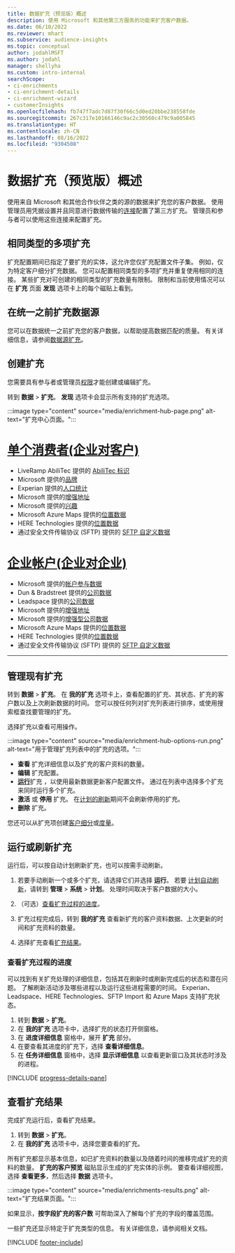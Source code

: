 ```yaml
---
title: 数据扩充（预览版）概述
description: 使用 Microsoft 和其他第三方服务的功能来扩充客户数据。
ms.date: 06/10/2022
ms.reviewer: mhart
ms.subservice: audience-insights
ms.topic: conceptual
author: jodahlMSFT
ms.author: jodahl
manager: shellyha
ms.custom: intro-internal
searchScope:
- ci-enrichments
- ci-enrichment-details
- ci-enrichment-wizard
- customerInsights
ms.openlocfilehash: fb747f7adc7d87f30f66c5d0ed20bbe238558fde
ms.sourcegitcommit: 267c317e10166146c9ac2c30560c479c9a005845
ms.translationtype: HT
ms.contentlocale: zh-CN
ms.lasthandoff: 08/16/2022
ms.locfileid: "9304508"
---
```

# <a name="data-enrichment-preview-overview"></a>数据扩充（预览版）概述

使用来自 Microsoft 和其他合作伙伴之类的源的数据来扩充您的客户数据。 使用管理员用凭据设置并且同意进行数据传输的[连接](connections.md)配置了第三方扩充。 管理员和参与者可以使用这些连接来配置扩充。  

## <a name="multiple-enrichments-of-the-same-type"></a>相同类型的多项扩充

扩充配置期间已指定了要扩充的实体，这允许您仅扩充配置文件子集。 例如，仅为特定客户细分扩充数据。 您可以配置相同类型的多项扩充并重复使用相同的连接。 某些扩充对可创建的相同类型的扩充数量有限制。 限制和当前使用情况可以在 **扩充** 页面 **发现** 选项卡上的每个磁贴上看到。

## <a name="enrich-data-sources-before-unification"></a>在统一之前扩充数据源

您可以在数据统一之前扩充您的客户数据，以帮助提高数据匹配的质量。 有关详细信息，请参阅[数据源扩充](data-sources-enrichment.md)。

## <a name="create-an-enrichment"></a>创建扩充

您需要具有参与者或管理员[权限](permissions.md)才能创建或编辑扩充。

转到 **数据** > **扩充**。 **发现** 选项卡会显示所有支持的扩充选项。

:::image type="content" source="media/enrichment-hub-page.png" alt-text="扩充中心页面。":::

# <a name="individual-consumers-b-to-c"></a>[单个消费者(企业对客户)](#tab/b2c)

- LiveRamp AbiliTec 提供的 [AbiliTec 标识](enrichment-liveramp.md)
- Microsoft 提供的[品牌](enrichment-microsoft.md)
- Experian 提供的[人口统计](enrichment-experian.md)
- Microsoft 提供的[增强地址](enrichment-enhanced-addresses.md)
- Microsoft 提供的[兴趣](enrichment-microsoft.md)
- Microsoft Azure Maps 提供的[位置数据](enrichment-azure-maps.md)
- HERE Technologies 提供的[位置数据](enrichment-here.md)
- 通过安全文件传输协议 (SFTP) 提供的 [SFTP 自定义数据](enrichment-SFTP-custom-import.md)

# <a name="business-accounts-b-to-b"></a>[企业帐户(企业对企业)](#tab/b2b)

- Microsoft 提供的[帐户参与数据](enrichment-office.md)
- Dun & Bradstreet 提供的[公司数据](enrichment-dnb.md)
- Leadspace 提供的[公司数据](enrichment-leadspace.md)
- Microsoft 提供的[增强地址](enrichment-enhanced-addresses.md)
- Microsoft 提供的[增强型公司数据](enrichment-enhanced-company-data.md)
- Microsoft Azure Maps 提供的[位置数据](enrichment-azure-maps.md)
- HERE Technologies 提供的[位置数据](enrichment-here.md)
- 通过安全文件传输协议 (SFTP) 提供的 [SFTP 自定义数据](enrichment-SFTP-custom-import.md)

---

## <a name="manage-existing-enrichments"></a>管理现有扩充

转到 **数据** > **扩充**。 在 **我的扩充** 选项卡上，查看配置的扩充、其状态、扩充的客户数以及上次刷新数据的时间。 您可以按任何列对扩充列表进行排序，或使用搜索框查找要管理的扩充。

选择扩充以查看可用操作。

:::image type="content" source="media/enrichment-hub-options-run.png" alt-text="用于管理扩充列表中的扩充的选项。":::

- **查看** 扩充详细信息以及扩充的客户资料的数量。
- **编辑** 扩充配置。
- [**运行**](#run-or-refresh-enrichments)扩充 ，以使用最新数据更新客户配置文件。 通过在列表中选择多个扩充来同时运行多个扩充。
- **激活** 或 **停用** 扩充。  在[计划的刷新](schedule-refresh.md)期间不会刷新停用的扩充。
- **删除** 扩充。

您还可以从扩充项创建[客户细分](segments.md)或[度量](measures.md)。

## <a name="run-or-refresh-enrichments"></a>运行或刷新扩充

运行后，可以按自动计划刷新扩充，也可以按需手动刷新。

1. 若要手动刷新一个或多个扩充，请选择它们并选择 **运行**。 若要 [计划自动刷新](schedule-refresh.md)，请转到 **管理** > **系统** > **计划**。 处理时间取决于客户数据的大小。

1. （可选）[查看扩充过程的进度](#see-the-progress-of-the-enrichment-process)。

1. 扩充过程完成后，转到 **我的扩充** 查看新扩充的客户资料数据、上次更新的时间和扩充资料的数量。

1. 选择扩充查看[扩充结果](#view-enrichment-results)。

### <a name="see-the-progress-of-the-enrichment-process"></a>查看扩充过程的进度

可以找到有关扩充处理的详细信息，包括其在刷新时或刷新完成后的状态和潜在问题。 了解刷新活动涉及哪些进程以及运行这些进程需要的时间。 Experian、Leadspace、HERE Technologies、SFTP Import 和 Azure Maps 支持扩充状态。

1. 转到 **数据** > **扩充**。
1. 在 **我的扩充** 选项卡中，选择扩充的状态打开侧窗格。
1. 在 **进度详细信息** 窗格中，展开 **扩充** 部分。
1. 在要查看其进度的扩充下，选择 **查看详细信息**。
1. 在 **任务详细信息** 窗格中，选择 **显示详细信息** 以查看更新窗口及其状态时涉及的进程。

[!INCLUDE [progress-details-pane](includes/progress-details-pane.md)]

## <a name="view-enrichment-results"></a>查看扩充结果

完成扩充运行后，查看扩充结果。

1. 转到 **数据** > **扩充**。
1. 在 **我的扩充** 选项卡中，选择您要查看的扩充。

所有扩充都显示基本信息，如已扩充资料的数量以及随着时间的推移完成扩充的资料的数量。 **扩充的客户预览** 磁贴显示生成的扩充实体的示例。 要查看详细视图，选择 **查看更多**，然后选择 **数据** 选项卡。

:::image type="content" source="media/enrichments-results.png" alt-text="扩充结果页面。":::

如果显示，**按字段扩充的客户数** 可帮助深入了解每个扩充的字段的覆盖范围。

一些扩充还显示特定于扩充类型的信息。 有关详细信息，请参阅相关文档。

[!INCLUDE [footer-include](includes/footer-banner.md)]
